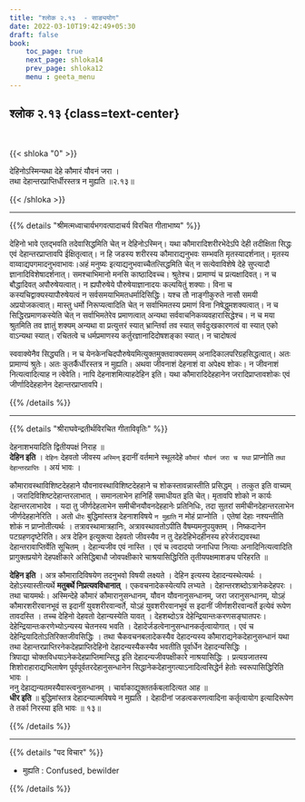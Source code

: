 ```yaml
---
title: "श्लोक २.१३  - साङ्ययोग"
date: 2022-03-10T19:42:49+05:30
draft: false
book:
    toc_page: true
    next_page: shloka14
    prev_page: shloka12
    menu : geeta_menu
---
```




## श्लोक २.१३ {class=text-center}

<br/>

{{< shloka  "0"  >}}

देहिनोऽस्मिन्यथा देहे कौमारं यौवनं जरा ।  
तथा देहान्तरप्राप्तिर्धीरस्तत्र न मुह्यति ॥२.१३॥

{{< /shloka >}}

---


{{% details "श्रीमत्मध्वाचार्यभगवत्पादाचर्य विरचित  गीताभाष्य" %}}

देहिनो भावे एतद्भवति तदेवासिद्धमिति चेत् न देहिनोऽस्मिन्। यथा कौमारादिशरीरभेदेऽपि देही तदीक्षिता सिद्धः एवं देहान्तरप्राप्तावपि ईक्षितृत्वात्। न हि जडस्य शरीरस्य कौमाराद्यनुभवः सम्भवति मृतस्यादर्शनात्। मृतस्य वाय्वाद्यपगमादनुभवाभावः।अहं मनुष्यः इत्याद्यनुभवाच्चैतत्सिद्धमिति चेत् न सत्येवाविशेषे देहे सुप्त्यादौ ज्ञानादिविशेषादर्शनात्।
समश्चाभिमानो मनसि काष्ठादिवच्च। श्रुतेश्च। प्रामाण्यं च प्रत्यक्षादिवत्। न च बौद्धादिवत् अपौरुषेयत्वात्। न ह्यपौरुषेये पौरुषेयाज्ञानादयः कल्पयितुं शक्याः। विना च कस्यचिद्वाक्यस्यापौरुषेयत्वं न सर्वसमयाभिमतधर्मादिसिद्धिः।
यश्च तौ नाङ्गीकुरुते नासौ समयी अप्रयोजकत्वात्। मास्तु धर्मो निरूप्यत्वादिति चेत् न सर्वाभिमतस्य प्रमाणं विना निषेद्धुमशक्यत्वात्। न च सिद्धिरप्रमाणकस्येति चेत् न सर्वाभिमतेरेव प्रमाणत्वात् अन्यथा सर्ववाचनिकव्यवहारासिद्धेश्च।
न च मया श्रुतमिति तव ज्ञातुं शक्यम् अन्यथा वा प्रत्युत्तरं स्यात् भ्रान्तिर्वा तव स्यात् सर्वदुःखकारणत्वं वा स्यात् एको वाऽन्यथा स्यात्। रचितत्वे च धर्मप्रमाणस्य कर्तुरज्ञानादिदोषशङ्का स्यात्। न चादोषत्वं

स्ववाक्येनैव सिद्ध्यति। न च येनकेनचिदपौरुषेयमित्युक्तमुक्तवाक्यसमम् अनादिकालपरिग्रहसिद्धत्वात्।
अतः प्रामाण्यं श्रुतेः। अतः कुतर्कैर्धीरस्तत्र न मुह्यति। अथवा जीवनाशं देहनाशं वा अपेक्ष्य शोकः। न जीवनाशं नित्यत्वादित्याह न त्वेवेति। नापि देहनाशमित्याहदेहिन इति। यथा कौमारादिदेहहानेन जरादिप्राप्तावशोकः एवं जीर्णादिदेहहानेन देहान्तरप्राप्तावपि।

{{% /details %}}

---

{{% details "श्रीराघवेन्द्रतीर्थविरचित गीताविवृतिः" %}}

देहनाशभयादिति द्वितीयपक्षं निराह ॥  
**देहिन इति** । `देहिनः` देहवतो
जीवस्य `अस्मिन्` इदानीं वर्तमाने स्थूलदेहे `कौमारं यौवनं जरा च यथा` 
प्राप्नोति `तथा देहान्तरप्राप्तिः` । अयं भावः ।  

कौमारावस्थाविशिष्टदेहहाने यौवनावस्थाविशिष्टदेहहाने च 
शोकस्तावन्नास्तीति प्रसिद्धम् । तत्कुत इति वाच्यम्‌ ।
जरादिविशिष्टदेहान्तरलाभात्‌ । समानलाभेन हानिर्हि समाधीयत इति चेत्‌। 
मृतावपि शोको न कार्यः देहान्तरलाभादेव । यदा तु जीर्णदेहलाभेन
समीचीनयौवनदेहहानेः प्रतिनिधिः, तदा सुतरां समीचीनदेहान्तरलाभेन
जीर्णदेहहानेरिति ।
अतो `धीरः` बुद्धिमांस्तत्र देहनाशविषये `न मुह्यति` न मोहं प्राप्नोति । 
एतेषां देहाः नश्यन्तीति शोकं न प्राप्नोतीत्यर्थः ।
तत्रावस्थामात्रहानिः, अत्रावस्थावतोऽपीति वैषम्यमनुपयुक्तम्‌ । 
निष्कदानेन पटग्रहणदृष्टेरिति।
अत्र देहिन इत्युक्त्या देहवतो जीवस्यैव न तु देहदेहिभेदहीनस्य 
हरेर्जराद्यवस्था देहान्तरावाप्तिर्वेति सूचितम्‌ ।
देहान्यजीव एवं नास्ति ।
एवं च त्वदादयो जनाधिपा नित्याः अनादिनित्यत्वादिति प्रागुक्तप्रयोगे 
देहपक्षीकारे असिद्धिबाधौ जोवपक्षीकारे चाश्रयासिद्धिरिति 
तृतीयपक्षमाशङ्य परिहरति ॥

**देहिन इति** । अत्र कौमारादिविषयेण तदनुभवो विषयी लक्ष्यते । देहिन 
इत्यस्य देहादन्यस्थेत्यर्थः । देहोऽस्यास्तीत्यर्थे
**मतुबर्थे निप्रत्यवविधानात्‌** । एकवचनादेकस्येत्यपि लभ्यते ।
देहान्तरशब्दोऽत्रानेकदेहपरः । तथा चायमर्थः। 
अस्मिन्देहे कौमारं कौमारानुसन्धानम्‌, यौवन यौवनानुसन्धानम्‌, जरा 
जरानुसन्धानम्‌, योऽहं कौमारशरीरवानभूवं स इदानीं युवशरीरवान्वर्ते, 
योऽहं युवशरीरवानभूवं स इदानीं जीर्णशरीरवान्वर्ते इत्येवं रूपेण 
तावदस्ति ।
तच्च देहिनो देहवतो देहान्यस्येति यावत्‌ ।
देहशब्दोऽत्र देहेन्द्रियान्तःकरणसङ्घातपरः।
देहेन्द्रियान्तःकरणेभ्योऽन्यस्य चेतनस्य भवति । 
देहादेर्जडत्वेनानुसन्धानकर्तृत्वायोगात्‌ ।
एवं च देहेन्द्रियादितोऽतिरिक्तजीवसिद्धिः ।
तथा चैकवचनबलादेकस्यैव देहादन्यस्य कौमाराद्यनेकदेहानुसन्धानं यथा तथा 
देहान्तरप्राप्तिरनेकदेहप्राप्तिदेहिनो देहादन्यस्यैकस्यैव भवतीति 
पूर्वार्धेन देहादन्यसिद्धिः ।  
त्रिपाद्या चोक्तविधयाऽनेकदेहप्राप्तिमान्सिद्ध इति 
देहादन्यजीवपक्षीकारे नाश्रयासिद्धिः ।
प्रत्यग्रजातस्य शिशोराहाराद्यभिलाषेण
पूर्वपूर्वतरदेहानुसन्धानेन सिद्धानेकदेहानुगत्याऽनादित्वसिद्धेर्न 
हेतोः स्वरूपासिद्धिरिति भावः ।  
ननु देहाद्यन्यतमस्यैवास्त्वनुसन्धानम्‌ ।
चार्वाकाद्युक्ततर्कबलादित्यत आह ॥  
**धीर इति** ॥ बुद्धिमांस्तत्र देहादन्यात्मविषये न मुह्यति । 
देहादीनां जडत्वकरणत्वादिना कर्तृत्वायोग इत्यादिरूपेण ते 
तर्का निरस्या इति भावः ॥ १३॥

{{% /details %}}


---

{{% details "पद विचार" %}}

- मुह्यति : Confused, bewilder

{{% /details %}}
